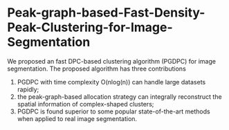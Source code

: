 # Peak-graph-based-Fast-Density-Peak-Clustering-for-Image-Segmentation
We proposed an fast DPC-based clustering algorithm (PGDPC) for image segmentation.
The proposed algorithm has three contributions
1) PGDPC with time complexity O(nlog(n)) can handle large datasets rapidly; 
2) the peak-graph-based allocation strategy can integrally reconstruct the spatial information of complex-shaped clusters; 
3) PGDPC is found superior to some popular state-of-the-art methods when applied to real image segmentation.
